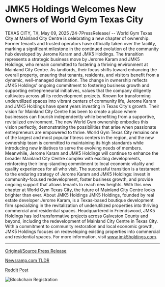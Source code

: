 # JMK5 Holdings Welcomes New Owners of World Gym Texas City

TEXAS CITY, TX, May 09, 2025 /24-7PressRelease/ -- World Gym Texas City at Mainland City Centre is celebrating a new chapter of ownership. Former tenants and trusted operators have officially taken over the facility, marking a significant milestone in the continued evolution of the community hub developed by Jerome Karam and JMK5 Holdings.  The transition represents a strategic business move by Jerome Karam and JMK5 Holdings, who remain committed to fostering a thriving environment at Mainland City Centre. As landlords, their focus shifts toward enhancing the overall property, ensuring that tenants, residents, and visitors benefit from a dynamic, well-managed destination. The change in ownership reflects JMK5 Holdings' ongoing commitment to fostering business growth and supporting entrepreneurial initiatives, values that the company diligently cultivates across all its redevelopment projects.  Known for transforming underutilized spaces into vibrant centers of community life, Jerome Karam and JMK5 Holdings have spent years investing in Texas City's growth. Their vision for Mainland City Centre has been to create a place where businesses can flourish independently while benefiting from a supportive, revitalized environment. The new World Gym ownership embodies this vision perfectly, demonstrating the possibilities that arise when passionate entrepreneurs are empowered to thrive.  World Gym Texas City remains one of the largest and most popular fitness centers in the region, and the new ownership team is committed to maintaining its high standards while introducing new initiatives to serve the evolving needs of members. Meanwhile, Jerome Karam and JMK5 Holdings will continue to enhance the broader Mainland City Centre complex with exciting developments, reinforcing their long-standing commitment to local economic vitality and quality experiences for all who visit.  The successful transition is a testament to the enduring strategy of Jerome Karam and JMK5 Holdings: invest in community-focused redevelopment, foster business growth, and provide ongoing support that allows tenants to reach new heights. With this new chapter at World Gym Texas City, the future of Mainland City Centre looks brighter than ever.  About JMK5 Holdings JMK5 Holdings, founded by real estate developer Jerome Karam, is a Texas-based boutique development firm specializing in the revitalization of underutilized properties into thriving commercial and residential spaces. Headquartered in Friendswood, JMK5 Holdings has led transformative projects across Galveston County and beyond, including the redevelopment of Mainland City Centre in Texas City. With a commitment to community restoration and local economic growth, JMK5 Holdings focuses on redeveloping existing properties into commercial and residential spaces. For more information, visit www.jmk5holdings.com. 

---

[Original/Source Press Release](https://www.24-7pressrelease.com/press-release/522627/jmk5-holdings-welcomes-new-owners-of-world-gym-texas-city)
                    

[Newsramp.com TLDR](https://newsramp.com/curated-news/jerome-karam-and-jmk5-holdings-celebrate-new-ownership-of-world-gym-texas-city-at-mainland-city-centre/f788d58e085a04136762e6ca1fabf669) 

 



[Reddit Post](https://www.reddit.com/r/RealEstate_NewsRamp/comments/1kickho/jerome_karam_and_jmk5_holdings_celebrate_new/) 



![Blockchain Registration](https://cdn.newsramp.app/24-7PressRelease/qrcode/255/9/arch088A.webp)